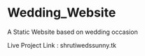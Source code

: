 # Wedding_Website
A Static Website based on wedding occasion 

Live Project Link : shrutiwedssunny.tk

